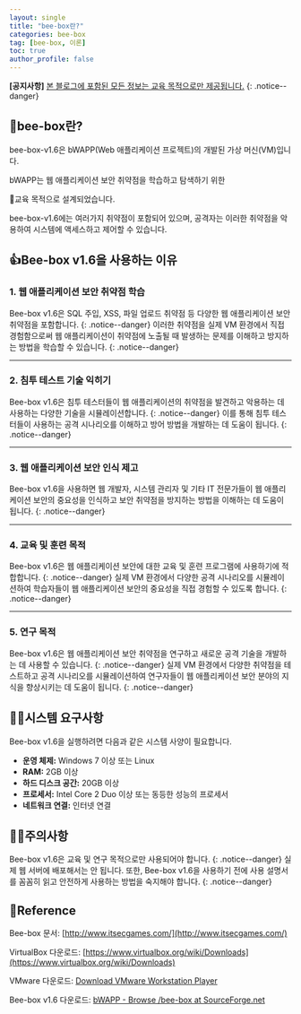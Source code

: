 ```yaml
---
layout: single
title: "bee-box란?"
categories: bee-box
tag: [bee-box, 이론]
toc: true
author_profile: false
---
```

**[공지사항]** [본 블로그에 포함된 모든 정보는 교육 목적으로만 제공됩니다.](https://weo0o0.github.io/notice/notice/)
{: .notice--danger}

## 🤖bee-box란?

bee-box-v1.6은 bWAPP(Web 애플리케이션 프로젝트)의 개발된 가상 머신(VM)입니다. 

bWAPP는 웹 애플리케이션 보안 취약점을 학습하고 탐색하기 위한 

📖교육 목적으로 설계되었습니다. 

bee-box-v1.6에는 여러가지 취약점이 포함되어 있으며, 공격자는 이러한 취약점을 악용하여 시스템에 액세스하고 제어할 수 있습니다.

## 👍Bee-box v1.6을 사용하는 이유

### **1. 웹 애플리케이션 보안 취약점 학습**

Bee-box v1.6은 SQL 주입, XSS, 파일 업로드 취약점 등 다양한 웹 애플리케이션 보안 취약점을 포함합니다. 
{: .notice--danger}
이러한 취약점을 실제 VM 환경에서 직접 경험함으로써 웹 애플리케이션이 취약점에 노출될 때 발생하는 문제를 이해하고 방지하는 방법을 학습할 수 있습니다.
{: .notice--danger}

---

### **2. 침투 테스트 기술 익히기**

Bee-box v1.6은 침투 테스터들이 웹 애플리케이션의 취약점을 발견하고 악용하는 데 사용하는 다양한 기술을 시뮬레이션합니다. 
{: .notice--danger}
이를 통해 침투 테스터들이 사용하는 공격 시나리오를 이해하고 방어 방법을 개발하는 데 도움이 됩니다.
{: .notice--danger}

---

### **3. 웹 애플리케이션 보안 인식 제고**

Bee-box v1.6을 사용하면 웹 개발자, 시스템 관리자 및 기타 IT 전문가들이 웹 애플리케이션 보안의 중요성을 인식하고 보안 취약점을 방지하는 방법을 이해하는 데 도움이 됩니다.
{: .notice--danger}

---

### **4. 교육 및 훈련 목적**

Bee-box v1.6은 웹 애플리케이션 보안에 대한 교육 및 훈련 프로그램에 사용하기에 적합합니다. 
{: .notice--danger}
실제 VM 환경에서 다양한 공격 시나리오를 시뮬레이션하여 학습자들이 웹 애플리케이션 보안의 중요성을 직접 경험할 수 있도록 합니다.
{: .notice--danger}

---

### **5. 연구 목적**

Bee-box v1.6은 웹 애플리케이션 보안 취약점을 연구하고 새로운 공격 기술을 개발하는 데 사용할 수 있습니다. 
{: .notice--danger}
실제 VM 환경에서 다양한 취약점을 테스트하고 공격 시나리오를 시뮬레이션하여 연구자들이 웹 애플리케이션 보안 분야의 지식을 향상시키는 데 도움이 됩니다.
{: .notice--danger}

## 🧑‍💻시스템 요구사항

Bee-box v1.6을 실행하려면 다음과 같은 시스템 사양이 필요합니다.

- **운영 체제:** Windows 7 이상 또는 Linux
- **RAM:** 2GB 이상
- **하드 디스크 공간:** 20GB 이상
- **프로세서:** Intel Core 2 Duo 이상 또는 동등한 성능의 프로세서
- **네트워크 연결:** 인터넷 연결

## 🤦‍♂️주의사항

Bee-box v1.6은 교육 및 연구 목적으로만 사용되어야 합니다. 
{: .notice--danger}
실제 웹 서버에 배포해서는 안 됩니다. 또한, Bee-box v1.6을 사용하기 전에 사용 설명서를 꼼꼼히 읽고 안전하게 사용하는 방법을 숙지해야 합니다.
{: .notice--danger}

## 📖Reference

Bee-box 문서: [http://www.itsecgames.com/](http://www.itsecgames.com/)

VirtualBox 다운로드: [https://www.virtualbox.org/wiki/Downloads](https://www.virtualbox.org/wiki/Downloads)

VMware 다운로드: [Download VMware Workstation Player](https://www.vmware.com/products/workstation-player/workstation-player-evaluation.html.html.html.html)

Bee-box v1.6 다운로드: [bWAPP - Browse /bee-box at SourceForge.net](https://sourceforge.net/projects/bwapp/files/bee-box/)
